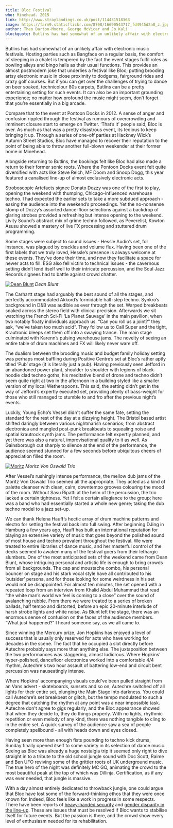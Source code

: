 ```yaml
---
title: Bloc Festival
who: Minehead. 2015
link: http://www.straylandings.co.uk/post/114431518363
image: https://farm9.staticflickr.com/8708/16690543717_fd4945d2a8_z.jpg
author: Theo Darton-Moore, George McVicar and Jo Kali
blockquote: Butlins has had somewhat of an unlikely affair with electronic music festivals. Hosting parties such as Bangface on a regular basis, the comfort of sleeping in a chalet is tempered by the fact the event stages fulfil roles as bowling alleys and bingo halls as their usual functions. This provides an almost postmodern joke that underlies a festival like Bloc; putting brooding artsy electronic music in close proximity to dodgems, fairground rides and crazy golf courses.
---
```


Butlins has had somewhat of an unlikely affair with electronic music festivals. Hosting parties such as Bangface on a regular basis, the comfort of sleeping in a chalet is tempered by the fact the event stages fulfil roles as bowling alleys and bingo halls as their usual functions. This provides an almost postmodern joke that underlies a festival like Bloc; putting brooding artsy electronic music in close proximity to dodgems, fairground rides and crazy golf courses. But if you can get over the challenges of trying to dance on beer soaked, technicolour 80s carpets, Butlins can be a pretty entertaining setting for such events. It can also be an important grounding experience; no matter how profound the music might seem, don’t forget that you’re essentially in a big arcade.

Compare that to the event at Pontoon Docks in 2012. A sense of anger and confusion rippled through the festival as rumours of overcrowding and imminent closure start to emerge on Twitter. ‘That’s it’ people said; Bloc is over. As much as that was a pretty disastrous event, its tedious to keep bringing it up. Through a series of one-off parties at Hackney Wick’s Autumn Street Studios, Bloc have managed to recover their reputation to the point of being able to throw another full-blown weekender at their former home in Minehead.

Alongside returning to Butlins, the bookings felt like Bloc had also made a return to their former sonic roots. Where the Pontoon Docks event felt quite diversified with acts like Steve Reich, MF Doom and Snoop Dogg, this year featured a canalised line-up of almost exclusively electronic acts.

Stroboscopic Artefacts signee Donato Dozzy was one of the first to play, opening the weekend with thumping, Chicago-influenced warehouse techno. I had expected the earlier sets to take a more subdued approach - easing the audience into the weekend’s proceedings. Yet the no-nonsense stomp of Dozzy’s assorted dance-floor selections against a backdrop of glaring strobes provided a refreshing but intense opening to the weekend. Livity Sound’s abstract mix of grime techno followed, as Peverelist, Kowton Asusu showed a mastery of live FX processing and stuttered drum programming.

Some stages were subject to sound issues - Hessle Audio’s set, for instance, was plagued by crackles and volume flux. Having been one of the first labels that we truly loved, Hessle’s presence is always welcome at these events. They’ve done their time, and now they facilitate a space for newer acts to fill. ESG also fell victim to technical issues - the cavernous setting didn’t lend itself well to their intricate percussion, and the Soul Jazz Records signees had to battle against crowd chatter.

<a href="https://www.flickr.com/photos/71458170@N04/16721539958" title="Dean Blunt by straylandings, on Flickr"></a></p><a href="https://www.flickr.com/photos/71458170@N04/16721539958" title="Dean Blunt by straylandings, on Flickr"><img src="https://farm8.staticflickr.com/7655/16721539958_442d8e0215_z.jpg" alt="Dean Blunt"></a>
<em>Dean Blunt</em>

The Carhartt stage had arguably the best sound of all the stages, and perfectly accommodated Akkord’s formidable half-step techno. Synkro’s background in D&amp;B was audible as ever through the set. Warped breakbeats snaked across the stereo field with clinical precision. Afterwards we sit watching the French Sci-Fi ‘La Planet Sauvage’ in the main pavilion, when two notably floaty individuals approach us. “Can you roll us a joint?” they ask, “we’ve taken too much acid”. They follow us to Call Super and the tight, Krautronic bleeps set them off into a swaying trance. The main stage culminated with Karenn’s pulsing warehouse jams. The novelty of seeing an entire table of drum machines and FX will likely never ware off.

The dualism between the brooding music and budget family holiday setting was perhaps most baffling during Positive Centre’s set at Bloc’s rather aptly titled ‘Pub’ stage (it is literally just a pub). Having previously seen Jefford in an abandoned power plant, shoulder to shoulder with legions of black-hoodie clad techno goths, his meditative blend of drone and techno didn’t seem quite right at two in the afternoon in a building styled like a smaller version of my local Wetherspoons. This said, the setting didn’t get in the way of Jefford’s expertly executed set, providing plenty of bass-weight for those who still managed to stumble to and fro after the previous night’s events.

Luckily, Young Echo’s Vessel didn't suffer the same fate, setting the standard for the rest of the day at a dizzying height. The Bristol based artist shifted daringly between various nightmarish scenarios; from abstract electronica and mangled post-punk breakbeats to squealing noise and spatial krautrock synth jams. The performance felt expertly planned, and yet there was also a natural, improvisational quality to it as well. As Gainsborough cut sharply to silence at the end of the performance, the audience seemed stunned for a few seconds before ubiquitous cheers of appreciation filled the room.

<a href="https://www.flickr.com/photos/71458170@N04/16690563287" title="Moritz by straylandings, on Flickr"></a></p><a href="https://www.flickr.com/photos/71458170@N04/16690563287" title="Moritz by straylandings, on Flickr"><img src="https://farm8.staticflickr.com/7622/16690563287_717c95d55d_z.jpg" alt="Moritz"></a>
<em>Moritz Von Oswald Trio</em>

After Vessel’s rushingly intense performance, the mellow dub jams of the Moritz Von Oswald Trio seemed all the appropriate. They acted as a kind of palette cleanser with clean, calm, downtempo grooves colouring the mood of the room. Without Sasu Ripatti at the helm of the percussion, the trio lacked a certain tightness. Yet I felt a certain allegiance to the group; here was a band who had essentially started a whole new genre; taking the dub techno model to a jazz set-up.

We can thank Helena Hauff’s hectic array of drum machine patterns and electro for setting the festival back into full swing. After beginning DJing in Hamburg a few years ago, Hauff has built an international reputation for playing an extensive variety of music that goes beyond the polished sound of most house and techno prevalent throughout the festival. We were treated to entire libraries of dance music, and her masterful control of the decks seemed to awaken many of the festival goers from their lethargic slumbers. One of the most anticipated sets of the weekend came from Dean Blunt, whose intriguing personal and artistic life is enough to bring crowds from all backgrounds. The cap and moustache combo, his personal bouncer on stage and his stark vocal style have all contributed to his ‘outsider’ persona, and for those looking for some weirdness in his set would not be disappointed. For almost ten minutes, the set opened with a repeated loop from an interview from Khalid Abdul Muhammad that read “the white man’s world we feel is coming to a close” over the sound of avalanching rubble. From there we were treated to a series of broken ballads, half tempo and distorted, before an epic 20-minute interlude of harsh strobe lights and white noise. As Blunt left the stage, there was an enormous sense of confusion on the faces of the audience members. “What just happened?” I heard someone say, as we all came to.

Since winning the Mercury prize, Jon Hopkins has enjoyed a level of success that is usually only reserved for acts who have working for decades in the scene. The fact that he occupied a slot directly before Autechre probably says more than anything else. The juxtaposition between the two performances was staggering, almost ludicrous. Where Hopkins' hyper-polished, dancefloor electronica worked into a comfortable 4/4 rhythm, Autechre's two hour assault of battering low-end and circuit bent percussion was nauseatingly intense.

Where Hopkins’ accompanying visuals could've been pulled straight from an Vans advert - skateboards, sunsets and so on, Autechre switched off all lights for their entire set, plunging the Main Stage into darkness. You could call Autechre’s set breakbeat or glitch, but the tempo modulated to such a degree that catching the rhythm at any point was a near impossible task. Autechre don't agree to gigs regularly, and the Bloc appearance showed that when they decide to, they do things properly. With no lights, rhythmic repetition or even melody of any kind, there was nothing tangible to cling to in the entire set. A quick survey of the audience saw a sea of people completely spellbound - all with heads down and eyes closed.

Having seen more than enough fists pounding to techno kick drums, Sunday finally opened itself to some variety in its selection of dance music. Seeing as Bloc was already a huge nostalgia trip it seemed only right to dive straight in to a tribute to the old school jungle sound with Doc Scott, Raime and Ben UFO reviving some of the grittier roots of UK underground music. The true hero of the night was definitely MC GQ, animating the crowd to the most beautiful peak at the top of which was Dillinja. Certification, as if any was ever needed, that jungle is massive.

With a day almost entirely dedicated to throwback jungle, one could argue that Bloc have lost some of the forward-thinking ethos that they were once known for. Indeed, Bloc feels like a work in progress in some respects. There have been reports of <a href="https://www.facebook.com/events/728689533892141/permalink/820982971329463/">heavy-handed security</a> and <a href="https://twitter.com/BLOCWKND/status/573827264158306304">gender disparity in the line-up</a>. These are issues that must be resolved if Bloc wants to stabilise itself for future events. But the passion is there, and the crowd show every level of enthusiasm needed for its rehabilitation.
